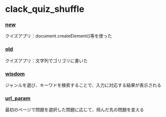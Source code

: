 # clack_quiz_shuffle

### [new](https://itsuki-jp.github.io/clack_quiz_shuffle/new/)
クイズアプリ：document.createElement()等を使った  
### [old](https://itsuki-jp.github.io/clack_quiz_shuffle/old/)
クイズアプリ：文字列でゴリゴリに書いた
### [wisdom](https://itsuki-jp.github.io/clack_quiz_shuffle/wisdom/)
ジャンルを選び、キーワドを検索することで、入力に対応する結果が表示される
### [url_param](https://itsuki-jp.github.io/clack_quiz_shuffle/url_param/)
最初のページで問題を選択した問題に応じて、飛んだ先の問題を変える
